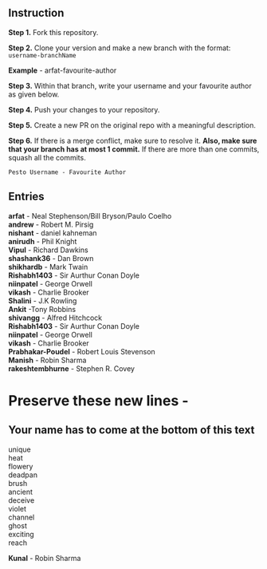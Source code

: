 ## Instruction

**Step 1.** Fork this repository.

**Step 2.** Clone your version and make a new branch with the format: `username-branchName`

**Example** - arfat-favourite-author

**Step 3.** Within that branch, write your username and your favourite author as given below.

**Step 4.** Push your changes to your repository.

**Step 5.** Create a new PR on the original repo with a meaningful description.

**Step 6.** If there is a merge conflict, make sure to resolve it. **Also, make sure that your branch has at most 1 commit.** If there are more than one commits, squash all the commits.

`Pesto Username - Favourite Author`

## Entries

**arfat** - Neal Stephenson/Bill Bryson/Paulo Coelho  
**andrew** - Robert M. Pirsig  
**nishant** - daniel kahneman  
**anirudh** - Phil Knight  
**Vipul** - Richard Dawkins  
**shashank36** - Dan Brown  
**shikhardb** - Mark Twain  
**Rishabh1403** - Sir Aurthur Conan Doyle  
**niinpatel** - George Orwell  
**vikash** - Charlie Brooker  
**Shalini** - J.K Rowling  
**Ankit** -Tony Robbins  
**shivangg** - Alfred Hitchcock  
**Rishabh1403** - Sir Aurthur Conan Doyle  
**niinpatel** - George Orwell  
**vikash** - Charlie Brooker  
**Prabhakar-Poudel** - Robert Louis Stevenson  
**Manish** - Robin Sharma  
**rakeshtembhurne** - Stephen R. Covey

# Preserve these new lines -
## Your name has to come at the bottom of this text

unique  
heat  
flowery  
deadpan  
brush  
ancient  
deceive  
violet  
channel  
ghost  
exciting  
reach  

**Kunal** - Robin Sharma